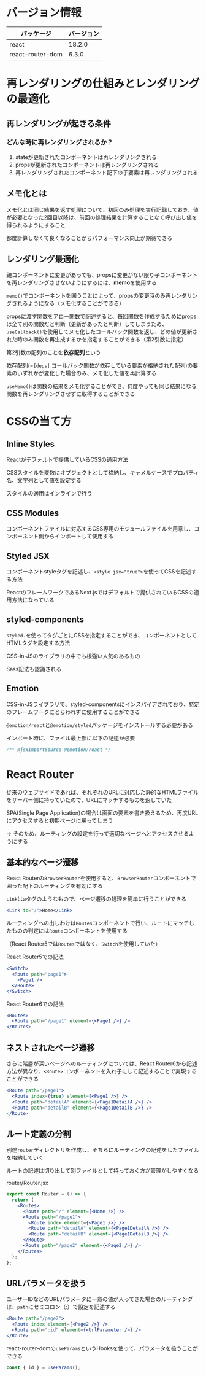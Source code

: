# バージョン情報
| パッケージ | バージョン |
| ----- | ----- |
| react | 18.2.0 |
| react-router-dom | 6.3.0 |

# 再レンダリングの仕組みとレンダリングの最適化
## 再レンダリングが起きる条件
### どんな時に再レンダリングされるか？
1. stateが更新されたコンポーネントは再レンダリングされる
2. propsが更新されたコンポーネントは再レンダリングされる
3. 再レンダリングされたコンポーネント配下の子要素は再レンダリングされる

## メモ化とは
メモ化とは同じ結果を返す処理について、初回のみ処理を実行記録しておき、値が必要となった2回目以降は、前回の処理結果を計算することなく呼び出し値を得られるようにすること

都度計算しなくて良くなることからパフォーマンス向上が期待できる

## レンダリング最適化
親コンポーネントに変更があっても、propsに変更がない限り子コンポーネントを再レンダリングさせないようにするには、**memo**を使用する

`memo()`でコンポーネントを囲うことによって、propsの変更時のみ再レンダリングされるようになる（メモ化することができる）

propsに渡す関数をアロー関数で記述すると、毎回関数を作成するためにpropsは全て別の関数だと判断（更新があったと判断）してしまうため、`useCallback()`を使用してメモ化したコールバック関数を返し、どの値が更新された時のみ関数を再生成するかを指定することができる（第2引数に指定）

第2引数の配列のことを**依存配列**という

依存配列(=`[deps]` コールバック関数が依存している要素が格納された配列)の要素のいずれかが変化した場合のみ、メモ化した値を再計算する

`useMemo()`は関数の結果をメモ化することができ、何度やっても同じ結果になる関数を再レンダリングさせずに取得することができる


# CSSの当て方
## Inline Styles
Reactがデフォルトで提供しているCSSの適用方法

CSSスタイルを変数にオブジェクトとして格納し、キャメルケースでプロパティ名、文字列として値を設定する

スタイルの適用はインラインで行う

## CSS Modules
コンポーネントファイルに対応するCSS専用のモジュールファイルを用意し、コンポーネント側からインポートして使用する

## Styled JSX
コンポーネントstyleタグを記述し、`<style jsx="true">`を使ってCSSを記述する方法

ReactのフレームワークであるNext.jsではデフォルトで提供されているCSSの適用方法になっている

## styled-components
`styled.`を使ってタグごとにCSSを指定することができ、コンポーネントとしてHTMLタグを設定する方法

CSS-in-JSのライブラリの中でも根強い人気のあるもの

Sass記法も認識される

## Emotion
CSS-in-JSライブラリで、styled-componentsにインスパイアされており、特定のフレームワークにとらわれずに使用することができる

`@emotion/react`と`@emotion/styled`パッケージをインストールする必要がある

インポート時に、ファイル最上部に以下の記述が必要
```jsx
/** @jsxImportSource @emotion/react */
```

# React Router
従来のウェブサイドであれば、それぞれのURLに対応した静的なHTMLファイルをサーバー側に持っていたので、URLにマッチするものを返していた

SPA(Single Page Application)の場合は画面の要素を書き換えるため、再度URLにアクセスすると初期ページに戻ってしまう

→ そのため、ルーティングの設定を行って適切なページへとアクセスさせるようにする

## 基本的なページ遷移
React Routerの`BrowserRouter`を使用すると、`BrowserRouter`コンポーネントで囲った配下のルーティングを有効にする

`Link`はaタグのようなもので、ページ遷移の処理を簡単に行うことができる
```jsx
<Link to="/">Home</Link>
```
ルーティングへの出しわけは`Routes`コンポーネントで行い、ルートにマッチしたものの判定には`Route`コンポーネントを使用する

（React Router5では`Routes`ではなく、`Switch`を使用していた）

React Router5での記法
```jsx
<Switch>
  <Route path="page1">
    <Page1 />
  </Route>
</Switch>
```
React Router6での記法
```jsx
<Routes>
  <Route path="/page1" element={<Page1 />} />
</Routes>
```

## ネストされたページ遷移
さらに階層が深いページへのルーティングについては、React Router6から記述方法が異なり、`<Route>`コンポーネントを入れ子にして記述することで実現することができる
```jsx
<Route path="/page1">
  <Route index={true} element={<Page1 />} />
  <Route path="detailA" element={<Page1DetailA />} />
  <Route path="detailB" element={<Page1DetailB />} />
</Route>
```

## ルート定義の分割
別途`router`ディレクトリを作成し、そちらにルーティングの記述をしたファイルを格納していく

ルートの記述は切り出して別ファイルとして持っておく方が管理がしやすくなる

router/Router.jsx
```jsx
export const Router = () => {
  return (
    <Routes>
      <Route path="/" element={<Home />} />
      <Route path="/page1">
        <Route index element={<Page1 />} />
        <Route path="detailA" element={<Page1DetailA />} />
        <Route path="detailB" element={<Page1DetailB />} />
      </Route>
      <Route path="/page2" element={<Page2 />} />
    </Routes>
  );
};
```

## URLパラメータを扱う
ユーザーIDなどのURLパラメータに一意の値が入ってきた場合のルーティングは、`path`にセミコロン（:）で設定を記述する
```jsx
<Route path="/page2">
  <Route index element={<Page2 />} />
  <Route path=":id" element={<UrlParameter />} />
</Route>
```

react-router-domの`useParams`というHooksを使って、パラメータを扱うことができる
```jsx
const { id } = useParams();
```
